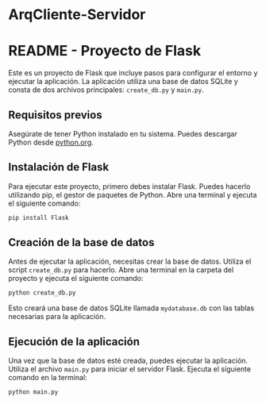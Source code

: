 # ArqCliente-Servidor
# README - Proyecto de Flask

Este es un proyecto de Flask que incluye pasos para configurar el entorno y ejecutar la aplicación. La aplicación utiliza una base de datos SQLite y consta de dos archivos principales: `create_db.py` y `main.py`.

## Requisitos previos

Asegúrate de tener Python instalado en tu sistema. Puedes descargar Python desde [python.org](https://www.python.org/downloads/).

## Instalación de Flask

Para ejecutar este proyecto, primero debes instalar Flask. Puedes hacerlo utilizando pip, el gestor de paquetes de Python. Abre una terminal y ejecuta el siguiente comando:

```bash
pip install Flask
```

## Creación de la base de datos

Antes de ejecutar la aplicación, necesitas crear la base de datos. Utiliza el script `create_db.py` para hacerlo. Abre una terminal en la carpeta del proyecto y ejecuta el siguiente comando:

```bash
python create_db.py
```

Esto creará una base de datos SQLite llamada `mydatabase.db` con las tablas necesarias para la aplicación.

## Ejecución de la aplicación

Una vez que la base de datos esté creada, puedes ejecutar la aplicación. Utiliza el archivo `main.py` para iniciar el servidor Flask. Ejecuta el siguiente comando en la terminal:

```bash
python main.py
```

